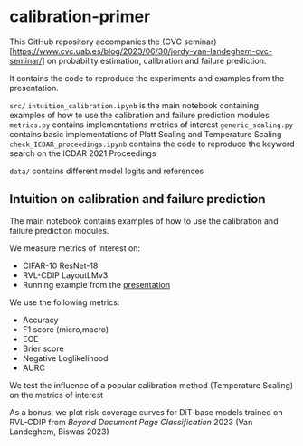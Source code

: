 # calibration-primer

This GitHub repository accompanies the (CVC seminar)[https://www.cvc.uab.es/blog/2023/06/30/jordy-van-landeghem-cvc-seminar/] on probability estimation, calibration and failure prediction. 

It contains the code to reproduce the experiments and examples from the presentation.


`src/` 
    `intuition_calibration.ipynb` is the main notebook containing examples of how to use the calibration and failure prediction modules
    `metrics.py` contains implementations metrics of interest
    `generic_scaling.py` contains basic implementations of Platt Scaling and Temperature Scaling
    `check_ICDAR_proceedings.ipynb` contains the code to reproduce the keyword search on the ICDAR 2021 Proceedings 
    
`data/` contains different model logits and references


## Intuition on calibration and failure prediction

The main notebook contains examples of how to use the calibration and failure prediction modules.

We measure metrics of interest on:
- CIFAR-10 ResNet-18
- RVL-CDIP LayoutLMv3
- Running example from the [presentation](https://www.cvc.uab.es/blog/2023/06/30/jordy-van-landeghem-cvc-seminar/) 

We use the following metrics:
- Accuracy
- F1 score (micro,macro)
- ECE
- Brier score
- Negative Loglikelihood
- AURC

We test the influence of a popular calibration method (Temperature Scaling) on the metrics of interest

As a bonus, we plot risk-coverage curves for DiT-base models trained on RVL-CDIP from *Beyond Document Page Classification* 2023 (Van Landeghem, Biswas 2023)